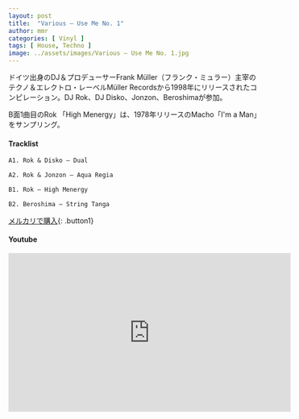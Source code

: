 ```yaml
---
layout: post
title:  "Various – Use Me No. 1"
author: mmr
categories: [ Vinyl ]
tags: [ House, Techno ]
image: ../assets/images/Various – Use Me No. 1.jpg
---
```


ドイツ出身のDJ＆プロデューサーFrank Müller（フランク・ミュラー）主宰のテクノ＆エレクトロ・レーベルMüller Recordsから1998年にリリースされたコンピレーション。DJ Rok、DJ Disko、Jonzon、Beroshimaが参加。

B面1曲目のRok 「High Menergy」は、1978年リリースのMacho「I'm a Man」をサンプリング。

#### Tracklist
```md
A1. Rok & Disko – Dual

A2. Rok & Jonzon – Aqua Regia

B1. Rok – High Menergy

B2. Beroshima – String Tanga
```

[メルカリで購入](https://jp.mercari.com/item/m48896354302?afid=6142608987){: .button1}

#### Youtube
<iframe width="560" height="315" src="https://www.youtube.com/embed/ojBXEiNjF1E?si=cYeCmvJEUcwaQjNN" title="YouTube video player" frameborder="0" allow="accelerometer; autoplay; clipboard-write; encrypted-media; gyroscope; picture-in-picture; web-share" referrerpolicy="strict-origin-when-cross-origin" allowfullscreen></iframe>